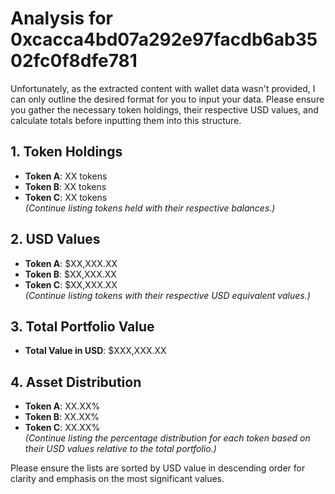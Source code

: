 # Analysis for 0xcacca4bd07a292e97facdb6ab3502fc0f8dfe781

Unfortunately, as the extracted content with wallet data wasn't provided, I can only outline the desired format for you to input your data. Please ensure you gather the necessary token holdings, their respective USD values, and calculate totals before inputting them into this structure.

## 1. Token Holdings

- **Token A**: XX tokens
- **Token B**: XX tokens
- **Token C**: XX tokens  
*(Continue listing tokens held with their respective balances.)*

## 2. USD Values

- **Token A**: $XX,XXX.XX
- **Token B**: $XX,XXX.XX
- **Token C**: $XX,XXX.XX  
*(Continue listing tokens with their respective USD equivalent values.)*

## 3. Total Portfolio Value

- **Total Value in USD**: $XXX,XXX.XX

## 4. Asset Distribution

- **Token A**: XX.XX%
- **Token B**: XX.XX%
- **Token C**: XX.XX%  
*(Continue listing the percentage distribution for each token based on their USD values relative to the total portfolio.)*

Please ensure the lists are sorted by USD value in descending order for clarity and emphasis on the most significant values.